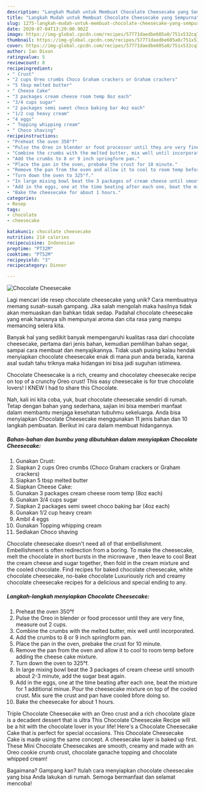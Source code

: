 ```yaml
---
description: "Langkah Mudah untuk Membuat Chocolate Cheesecake yang Sempurna"
title: "Langkah Mudah untuk Membuat Chocolate Cheesecake yang Sempurna"
slug: 1275-langkah-mudah-untuk-membuat-chocolate-cheesecake-yang-sempurna
date: 2020-07-04T13:29:00.902Z
image: https://img-global.cpcdn.com/recipes/57771daedbe605a0/751x532cq70/chocolate-cheesecake-foto-resep-utama.jpg
thumbnail: https://img-global.cpcdn.com/recipes/57771daedbe605a0/751x532cq70/chocolate-cheesecake-foto-resep-utama.jpg
cover: https://img-global.cpcdn.com/recipes/57771daedbe605a0/751x532cq70/chocolate-cheesecake-foto-resep-utama.jpg
author: Ian Dixon
ratingvalue: 5
reviewcount: 8
recipeingredient:
- " Crust"
- "2 cups Oreo crumbs Choco Graham crackers or Graham crackers"
- "5 tbsp melted butter"
- " Cheese Cake"
- "3 packages cream cheese room temp 8oz each"
- "3/4 cups sugar"
- "2 packages semi sweet choco baking bar 4oz each"
- "1/2 cup heavy cream"
- "4 eggs"
- " Topping whipping cream"
- " Choco shaving"
recipeinstructions:
- "Preheat the oven 350°f"
- "Pulse the Oreo in blender or food processor until they are very fine, measure out 2 cups."
- "Combine the crumbs with the melted butter, mix well until incorporated."
- "Add the crumbs to 8 or 9 inch springform pan."
- "Place the pan in the oven, prebake the crust for 10 minute."
- "Remove the pan from the oven and allow it to cool to room temp before adding the cheese cake mixture."
- "Turn down the oven to 325°f."
- "In large mixing bowl beat the 3 packages of cream cheese until smooth about 2-3 minute, add the sugar beat again."
- "Add in the eggs, one at the time beating after each one, beat the mixture for 1 additional minue. Pour the cheesecake mixture on top of the cooled crust. Mix sure the crust and pan have cooled bfore doing so."
- "Bake the cheesecake for about 1 hours."
categories:
- Resep
tags:
- chocolate
- cheesecake

katakunci: chocolate cheesecake 
nutrition: 214 calories
recipecuisine: Indonesian
preptime: "PT32M"
cooktime: "PT52M"
recipeyield: "3"
recipecategory: Dinner

---
```



![Chocolate Cheesecake](https://img-global.cpcdn.com/recipes/57771daedbe605a0/751x532cq70/chocolate-cheesecake-foto-resep-utama.jpg)

Lagi mencari ide resep chocolate cheesecake yang unik? Cara membuatnya memang susah-susah gampang. Jika salah mengolah maka hasilnya tidak akan memuaskan dan bahkan tidak sedap. Padahal chocolate cheesecake yang enak harusnya sih mempunyai aroma dan cita rasa yang mampu memancing selera kita.

Banyak hal yang sedikit banyak mempengaruhi kualitas rasa dari chocolate cheesecake, pertama dari jenis bahan, kemudian pemilihan bahan segar, sampai cara membuat dan menyajikannya. Tidak usah pusing kalau hendak menyiapkan chocolate cheesecake enak di mana pun anda berada, karena asal sudah tahu triknya maka hidangan ini bisa jadi suguhan istimewa.

Chocolate Cheesecake is a rich, creamy and chocolatey cheesecake recipe on top of a crunchy Oreo crust! This easy cheesecake is for true chocolate lovers! I KNEW I had to share this Chocolate.


Nah, kali ini kita coba, yuk, buat chocolate cheesecake sendiri di rumah. Tetap dengan bahan yang sederhana, sajian ini bisa memberi manfaat dalam membantu menjaga kesehatan tubuhmu sekeluarga. Anda bisa menyiapkan Chocolate Cheesecake menggunakan 11 jenis bahan dan 10 langkah pembuatan. Berikut ini cara dalam membuat hidangannya.

<!--inarticleads1-->

##### Bahan-bahan dan bumbu yang dibutuhkan dalam menyiapkan Chocolate Cheesecake:

1. Gunakan  Crust:
1. Siapkan 2 cups Oreo crumbs (Choco Graham crackers or Graham crackers)
1. Siapkan 5 tbsp melted butter
1. Siapkan  Cheese Cake:
1. Gunakan 3 packages cream cheese room temp (8oz each)
1. Gunakan 3/4 cups sugar
1. Siapkan 2 packages semi sweet choco baking bar (4oz each)
1. Gunakan 1/2 cup heavy cream
1. Ambil 4 eggs
1. Gunakan  Topping whipping cream
1. Sediakan  Choco shaving


Chocolate cheesecake doesn&#39;t need all of that embellishment. Embellishment is often redirection from a boring. To make the cheesecake, melt the chocolate in short bursts in the microwave , then leave to cool Beat the cream cheese and sugar together, then fold in the cream mixture and the cooled chocolate. Find recipes for baked chocolate cheesecake, white chocolate cheesecake, no-bake chocolate Luxuriously rich and creamy chocolate cheesecake recipes for a delicious and special ending to any. 

<!--inarticleads2-->

##### Langkah-langkah menyiapkan Chocolate Cheesecake:

1. Preheat the oven 350°f
1. Pulse the Oreo in blender or food processor until they are very fine, measure out 2 cups.
1. Combine the crumbs with the melted butter, mix well until incorporated.
1. Add the crumbs to 8 or 9 inch springform pan.
1. Place the pan in the oven, prebake the crust for 10 minute.
1. Remove the pan from the oven and allow it to cool to room temp before adding the cheese cake mixture.
1. Turn down the oven to 325°f.
1. In large mixing bowl beat the 3 packages of cream cheese until smooth about 2-3 minute, add the sugar beat again.
1. Add in the eggs, one at the time beating after each one, beat the mixture for 1 additional minue. Pour the cheesecake mixture on top of the cooled crust. Mix sure the crust and pan have cooled bfore doing so.
1. Bake the cheesecake for about 1 hours.


Triple Chocolate Cheesecake with an Oreo crust and a rich chocolate glaze is a decadent dessert that is ultra This Chocolate Cheesecake Recipe will be a hit with the chocolate lover in your life! Here&#39;s a Chocolate Cheesecake Cake that is perfect for special occasions. This Chocolate Cheesecake Cake is made using the same concept. A cheesecake layer is baked up first. These Mini Chocolate Cheesecakes are smooth, creamy and made with an Oreo cookie crumb crust, chocolate ganache topping and chocolate whipped cream! 

Bagaimana? Gampang kan? Itulah cara menyiapkan chocolate cheesecake yang bisa Anda lakukan di rumah. Semoga bermanfaat dan selamat mencoba!
